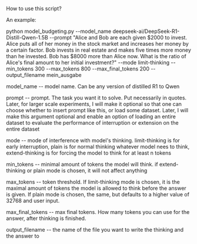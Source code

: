How to use this script?

An example:

python model_budgeting.py --model_name deepseek-ai/DeepSeek-R1-Distill-Qwen-1.5B --prompt "Alice and Bob are each given \$2000 to invest. Alice puts all of her money in the stock market and increases her money by a certain factor. Bob invests in real estate and makes five times more money than he invested. Bob has \$8000 more than Alice now. What is the ratio of Alice&apos;s final amount to her initial investment?" --mode limit-thinking --min_tokens 300 --max_tokens 800 --max_final_tokens 200 --output_filename mein_ausgabe

model_name -- model name. Can be any version of distilled R1 to Qwen

prompt -- prompt. The task you want it to solve. Put necessarily in quotes. Later, for larger scale experiments, I will make it optional so that one can choose whether to insert prompt like this, or load some dataset. Later, I will make this argument optional and enable an option of loading an entire dataset to evaluate the performance of interruption or extension on the entire dataset

mode -- mode of interference with model's thinking. limit-thinking is for early interruption, plain is for normal thinking whatever model nees to think, extend-thinking is for forcing the model to think for at least n tokens

min_tokens -- minimal amount of tokens the model will think. if extend-thinking or plain mode is chosen, it will not affect anything

max_tokens -- token threshold. If limit-thinking mode is chosen, it is the maximal amount of tokens the model is allowed to think before the answer is given. If plain mode is chosen, the same, but defaults to a higher value of 32768 and user input.

max_final_tokens -- max final tokens. How many tokens you can use for the answer, after thinking is finished.
 
output_filename -- the name of the file you want to write the thinking and the answer to
